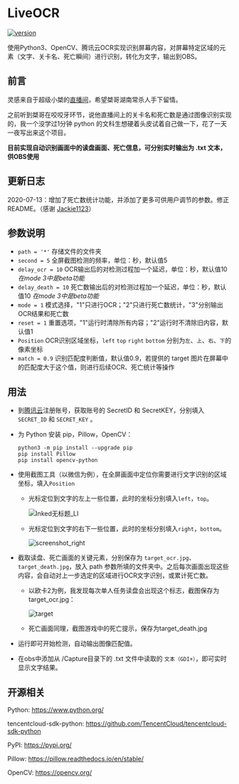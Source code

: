 # LiveOCR
[![version](https://img.shields.io/badge/version-v0.3-orange)]()

使用Python3、OpenCV、腾讯云OCR实现识别屏幕内容，对屏幕特定区域的元素（文字、关卡名、死亡瞬间）进行识别，转化为文字，输出到OBS。

## 前言

灵感来自于超级小桀的[直播间](https://www.douyu.com/74751)，希望桀哥湖南常杀人手下留情。

之前听到桀哥在咬咬牙环节，说他直播间上的关卡名和死亡数是通过图像识别实现的，我一个没学过1分钟 python 的文科生想硬着头皮试着自己做一下，花了一天一夜写出来这个项目。

**目前实现自动识别画面中的读盘画面、死亡信息，可分别实时输出为 .txt 文本，供OBS使用**

## 更新日志

2020-07-13：增加了死亡数统计功能，并添加了更多可供用户调节的参数。修正README。（感谢 [Jackie1123](https://github.com/Jackie1123)）

## 参数说明
- `path = '*'` 存储文件的文件夹
- `second = 5` 全屏截图检测的频率，单位：秒，默认值5
- `delay_ocr = 10` OCR输出后的对检测过程加一个延迟，单位：秒，默认值10 *在mode 3中是beta功能* 
- `delay_death = 10` 死亡数输出后的对检测过程加一个延迟，单位：秒，默认值10 *在mode 3中是beta功能*
- `mode = 1` 模式选择，"1"只进行OCR；"2"只进行死亡数统计，"3"分别输出OCR结果和死亡数
- `reset = 1` 重置选项，"1"运行时清除所有内容；"2"运行时不清除旧内容，默认值1
- `Position` OCR识别区域坐标，`left` `top` `right` `bottom` 分别为`左`、`上`、`右`、`下`的像素坐标
- `match = 0.9` 识别匹配度判断值，默认值0.9，若提供的 target 图片在屏幕中的匹配度大于这个值，则进行后续OCR、死亡统计等操作


## 用法

- 到[腾讯云](https://cloud.tencent.com/product/generalocr)注册账号，获取账号的 SecretID 和 SecretKEY，分别填入`SECRET_ID` 和 `SECRET_KEY` 。

- 为 Python 安装 pip，Pillow，OpenCV：

  ```
  python3 -m pip install --upgrade pip
  pip install Pillow
  pip install opencv-python
  ```

- 使用截图工具（以微信为例），在全屏画面中定位你需要进行文字识别的区域坐标，填入`Position`

  - 光标定位到文字的左上一些位置，此时的坐标分别填入`left`，`top`。

      ![Inked无标题_LI](https://cdn.jsdelivr.net/gh/tonyleelyy/BlogImages/img/screenshot_left.jpg)

  - 光标定位到文字的右下一些位置，此时的坐标分别填入`right`，`bottom`。

      ![screenshot_right](https://cdn.jsdelivr.net/gh/tonyleelyy/BlogImages/img/screenshot_right.jpg)

- 截取读盘、死亡画面的关键元素，分别保存为 `target_ocr.jpg`、`target_death.jpg`，放入 path 参数所填的文件夹中。之后每次画面出现这些内容，会自动对上一步选定的区域进行OCR文字识别，或累计死亡数。

  - 以欧卡2为例，我发现每次单人任务读盘会出现这个标志，截图保存为target_ocr.jpg：

    ![target](https://cdn.jsdelivr.net/gh/tonyleelyy/BlogImages/img/target.jpg)
    
  - 死亡画面同理，截图游戏中的死亡提示，保存为target_death.jpg

- 运行即可开始检测，自动输出图像匹配值。

- 在obs中添加从 /Capture目录下的 .txt 文件中读取的 `文本（GDI+）`，即可实时显示文字结果。

## 开源相关

Python: https://www.python.org/

tencentcloud-sdk-python: https://github.com/TencentCloud/tencentcloud-sdk-python

PyPI: https://pypi.org/

Pillow: https://pillow.readthedocs.io/en/stable/

OpenCV: https://opencv.org/